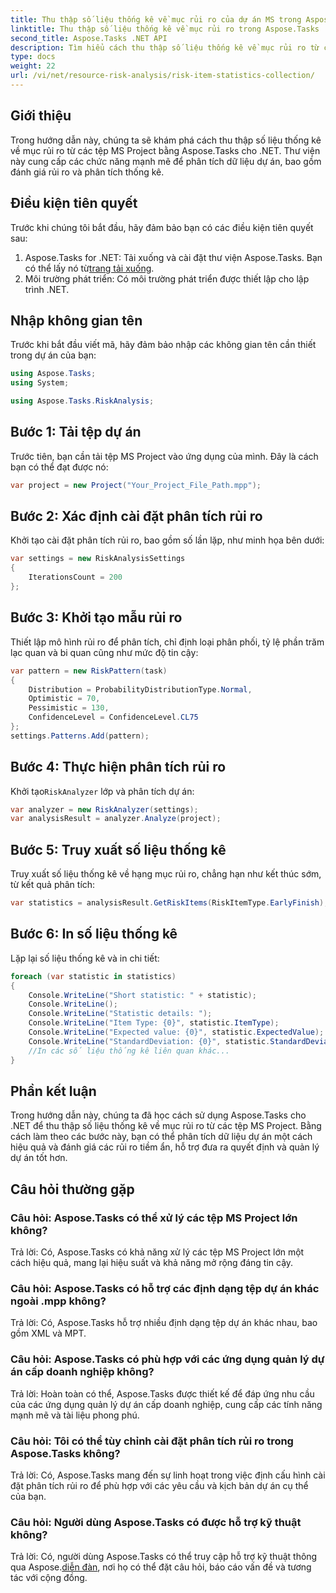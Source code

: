 ```yaml
---
title: Thu thập số liệu thống kê về mục rủi ro của dự án MS trong Aspose.Tasks
linktitle: Thu thập số liệu thống kê về mục rủi ro trong Aspose.Tasks
second_title: Aspose.Tasks .NET API
description: Tìm hiểu cách thu thập số liệu thống kê về mục rủi ro từ các tệp MS Project bằng Aspose.Tasks cho .NET. Nâng cao khả năng quản lý dự án của bạn.
type: docs
weight: 22
url: /vi/net/resource-risk-analysis/risk-item-statistics-collection/
---
```

## Giới thiệu
Trong hướng dẫn này, chúng ta sẽ khám phá cách thu thập số liệu thống kê về mục rủi ro từ các tệp MS Project bằng Aspose.Tasks cho .NET. Thư viện này cung cấp các chức năng mạnh mẽ để phân tích dữ liệu dự án, bao gồm đánh giá rủi ro và phân tích thống kê.
## Điều kiện tiên quyết
Trước khi chúng tôi bắt đầu, hãy đảm bảo bạn có các điều kiện tiên quyết sau:
1. Aspose.Tasks for .NET: Tải xuống và cài đặt thư viện Aspose.Tasks. Bạn có thể lấy nó từ[trang tải xuống](https://releases.aspose.com/tasks/net/).
2. Môi trường phát triển: Có môi trường phát triển được thiết lập cho lập trình .NET.

## Nhập không gian tên
Trước khi bắt đầu viết mã, hãy đảm bảo nhập các không gian tên cần thiết trong dự án của bạn:
```csharp
using Aspose.Tasks;
using System;

using Aspose.Tasks.RiskAnalysis;

```
## Bước 1: Tải tệp dự án
Trước tiên, bạn cần tải tệp MS Project vào ứng dụng của mình. Đây là cách bạn có thể đạt được nó:
```csharp
var project = new Project("Your_Project_File_Path.mpp");
```
## Bước 2: Xác định cài đặt phân tích rủi ro
Khởi tạo cài đặt phân tích rủi ro, bao gồm số lần lặp, như minh họa bên dưới:
```csharp
var settings = new RiskAnalysisSettings
{
    IterationsCount = 200
};
```
## Bước 3: Khởi tạo mẫu rủi ro
Thiết lập mô hình rủi ro để phân tích, chỉ định loại phân phối, tỷ lệ phần trăm lạc quan và bi quan cũng như mức độ tin cậy:
```csharp
var pattern = new RiskPattern(task)
{
    Distribution = ProbabilityDistributionType.Normal,
    Optimistic = 70,
    Pessimistic = 130,
    ConfidenceLevel = ConfidenceLevel.CL75
};
settings.Patterns.Add(pattern);
```
## Bước 4: Thực hiện phân tích rủi ro
 Khởi tạo`RiskAnalyzer` lớp và phân tích dự án:
```csharp
var analyzer = new RiskAnalyzer(settings);
var analysisResult = analyzer.Analyze(project);
```
## Bước 5: Truy xuất số liệu thống kê
Truy xuất số liệu thống kê về hạng mục rủi ro, chẳng hạn như kết thúc sớm, từ kết quả phân tích:
```csharp
var statistics = analysisResult.GetRiskItems(RiskItemType.EarlyFinish);
```
## Bước 6: In số liệu thống kê
Lặp lại số liệu thống kê và in chi tiết:
```csharp
foreach (var statistic in statistics)
{
    Console.WriteLine("Short statistic: " + statistic);
    Console.WriteLine();
    Console.WriteLine("Statistic details: ");
    Console.WriteLine("Item Type: {0}", statistic.ItemType);
    Console.WriteLine("Expected value: {0}", statistic.ExpectedValue);
    Console.WriteLine("StandardDeviation: {0}", statistic.StandardDeviation);
    //In các số liệu thống kê liên quan khác...
}
```

## Phần kết luận
Trong hướng dẫn này, chúng ta đã học cách sử dụng Aspose.Tasks cho .NET để thu thập số liệu thống kê về mục rủi ro từ các tệp MS Project. Bằng cách làm theo các bước này, bạn có thể phân tích dữ liệu dự án một cách hiệu quả và đánh giá các rủi ro tiềm ẩn, hỗ trợ đưa ra quyết định và quản lý dự án tốt hơn.

## Câu hỏi thường gặp
### Câu hỏi: Aspose.Tasks có thể xử lý các tệp MS Project lớn không?
Trả lời: Có, Aspose.Tasks có khả năng xử lý các tệp MS Project lớn một cách hiệu quả, mang lại hiệu suất và khả năng mở rộng đáng tin cậy.
### Câu hỏi: Aspose.Tasks có hỗ trợ các định dạng tệp dự án khác ngoài .mpp không?
Trả lời: Có, Aspose.Tasks hỗ trợ nhiều định dạng tệp dự án khác nhau, bao gồm XML và MPT.
### Câu hỏi: Aspose.Tasks có phù hợp với các ứng dụng quản lý dự án cấp doanh nghiệp không?
Trả lời: Hoàn toàn có thể, Aspose.Tasks được thiết kế để đáp ứng nhu cầu của các ứng dụng quản lý dự án cấp doanh nghiệp, cung cấp các tính năng mạnh mẽ và tài liệu phong phú.
### Câu hỏi: Tôi có thể tùy chỉnh cài đặt phân tích rủi ro trong Aspose.Tasks không?
Trả lời: Có, Aspose.Tasks mang đến sự linh hoạt trong việc định cấu hình cài đặt phân tích rủi ro để phù hợp với các yêu cầu và kịch bản dự án cụ thể của bạn.
### Câu hỏi: Người dùng Aspose.Tasks có được hỗ trợ kỹ thuật không?
 Trả lời: Có, người dùng Aspose.Tasks có thể truy cập hỗ trợ kỹ thuật thông qua Aspose.[diễn đàn](https://forum.aspose.com/c/tasks/15), nơi họ có thể đặt câu hỏi, báo cáo vấn đề và tương tác với cộng đồng.